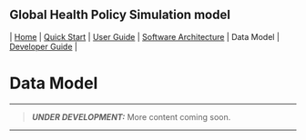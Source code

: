## Global Health Policy Simulation model

| [Home](index) | [Quick Start](getstarted) | [User Guide](userguide) | [Software Architecture](architecture) | Data Model | [Developer Guide](development) |
# Data Model

---
> **_UNDER DEVELOPMENT:_**  More content coming soon.
---